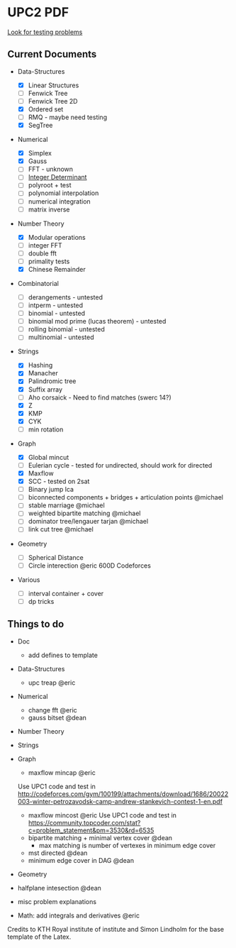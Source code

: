 # UPC2 PDF

[Look for testing problems](https://a2oj.com/categories)

## Current Documents

- Data-Structures

  - [x] Linear Structures
  - [ ] Fenwick Tree
  - [ ] Fenwick Tree 2D
  - [x] Ordered set
  - [ ] RMQ - maybe need testing
  - [x] SegTree

- Numerical
  - [x] Simplex
  - [x] Gauss
  - [ ] FFT - unknown
  - [ ] [Integer Determinant](https://uva.onlinejudge.org/index.php?option=onlinejudge&page=show_problem&problem=625)
  - [ ] polyroot + test
  - [ ] polynomial interpolation
  - [ ] numerical integration
  - [ ] matrix inverse

- Number Theory
  - [x] Modular operations
  - [ ] integer FFT
  - [ ] double fft
  - [ ] primality tests
  - [x] Chinese Remainder

- Combinatorial
  - [ ] derangements - untested
  - [ ] intperm - untested
  - [ ] binomial - untested
  - [ ] binomial mod prime (lucas theorem) - untested
  - [ ] rolling binomial - untested
  - [ ] multinomial - untested

- Strings
  - [x] Hashing
  - [x] Manacher
  - [x] Palindromic tree
  - [x] Suffix array
  - [ ] Aho corsaick - Need to find matches (swerc 14?)
  - [x] Z
  - [X] KMP
  - [X] CYK
  - [ ] min rotation

- Graph
  - [x] Global mincut
  - [ ] Eulerian cycle - tested for undirected, should work for directed
  - [x] Maxflow
  - [x] SCC - tested on 2sat
  - [ ] Binary jump lca
  - [ ] biconnected components + bridges + articulation points @michael
  - [ ] stable marriage @michael
  - [ ] weighted bipartite matching @michael
  - [ ] dominator tree/lengauer tarjan @michael
  - [ ] link cut tree @michael

- Geometry
  - [ ] Spherical Distance
  - [ ] Circle interection @eric 600D Codeforces

- Various
  - [ ] interval container + cover
  - [ ] dp tricks

## Things to do

- Doc
  - add defines to template

- Data-Structures
  - upc treap @eric

- Numerical
  - change fft @eric
  - gauss bitset @dean

- Number Theory

- Strings

- Graph
  - maxflow mincap @eric

  Use UPC1 code and test in
    http://codeforces.com/gym/100199/attachments/download/1686/20022003-winter-petrozavodsk-camp-andrew-stankevich-contest-1-en.pdf

  - maxflow mincost @eric
  Use UPC1 code and test in
  https://community.topcoder.com/stat?c=problem_statement&pm=3530&rd=6535
  - bipartite matching + minimal vertex cover @dean
    - max matching is number of vertexes in minimum edge cover
  - mst directed @dean
  - minimum edge cover in DAG @dean

- Geometry

- halfplane intesection @dean

- misc problem explanations

- Math: add integrals and derivatives @eric

Credits to KTH Royal institute of institute and Simon Lindholm for the base template of the Latex.
